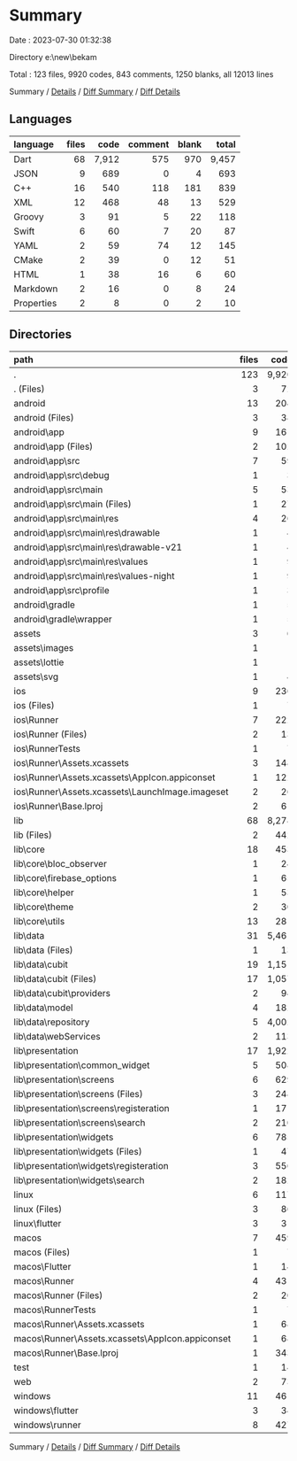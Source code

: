 # Summary

Date : 2023-07-30 01:32:38

Directory e:\\new\\bekam

Total : 123 files,  9920 codes, 843 comments, 1250 blanks, all 12013 lines

Summary / [Details](details.md) / [Diff Summary](diff.md) / [Diff Details](diff-details.md)

## Languages
| language | files | code | comment | blank | total |
| :--- | ---: | ---: | ---: | ---: | ---: |
| Dart | 68 | 7,912 | 575 | 970 | 9,457 |
| JSON | 9 | 689 | 0 | 4 | 693 |
| C++ | 16 | 540 | 118 | 181 | 839 |
| XML | 12 | 468 | 48 | 13 | 529 |
| Groovy | 3 | 91 | 5 | 22 | 118 |
| Swift | 6 | 60 | 7 | 20 | 87 |
| YAML | 2 | 59 | 74 | 12 | 145 |
| CMake | 2 | 39 | 0 | 12 | 51 |
| HTML | 1 | 38 | 16 | 6 | 60 |
| Markdown | 2 | 16 | 0 | 8 | 24 |
| Properties | 2 | 8 | 0 | 2 | 10 |

## Directories
| path | files | code | comment | blank | total |
| :--- | ---: | ---: | ---: | ---: | ---: |
| . | 123 | 9,920 | 843 | 1,250 | 12,013 |
| . (Files) | 3 | 72 | 74 | 18 | 164 |
| android | 13 | 204 | 51 | 33 | 288 |
| android (Files) | 3 | 38 | 0 | 10 | 48 |
| android\\app | 9 | 161 | 51 | 22 | 234 |
| android\\app (Files) | 2 | 102 | 5 | 13 | 120 |
| android\\app\\src | 7 | 59 | 46 | 9 | 114 |
| android\\app\\src\\debug | 1 | 3 | 4 | 1 | 8 |
| android\\app\\src\\main | 5 | 53 | 38 | 7 | 98 |
| android\\app\\src\\main (Files) | 1 | 27 | 6 | 1 | 34 |
| android\\app\\src\\main\\res | 4 | 26 | 32 | 6 | 64 |
| android\\app\\src\\main\\res\\drawable | 1 | 4 | 7 | 2 | 13 |
| android\\app\\src\\main\\res\\drawable-v21 | 1 | 4 | 7 | 2 | 13 |
| android\\app\\src\\main\\res\\values | 1 | 9 | 9 | 1 | 19 |
| android\\app\\src\\main\\res\\values-night | 1 | 9 | 9 | 1 | 19 |
| android\\app\\src\\profile | 1 | 3 | 4 | 1 | 8 |
| android\\gradle | 1 | 5 | 0 | 1 | 6 |
| android\\gradle\\wrapper | 1 | 5 | 0 | 1 | 6 |
| assets | 3 | 6 | 0 | 1 | 7 |
| assets\\images | 1 | 1 | 0 | 0 | 1 |
| assets\\lottie | 1 | 1 | 0 | 0 | 1 |
| assets\\svg | 1 | 4 | 0 | 1 | 5 |
| ios | 9 | 236 | 4 | 13 | 253 |
| ios (Files) | 1 | 7 | 0 | 0 | 7 |
| ios\\Runner | 7 | 222 | 2 | 9 | 233 |
| ios\\Runner (Files) | 2 | 13 | 0 | 3 | 16 |
| ios\\RunnerTests | 1 | 7 | 2 | 4 | 13 |
| ios\\Runner\\Assets.xcassets | 3 | 148 | 0 | 4 | 152 |
| ios\\Runner\\Assets.xcassets\\AppIcon.appiconset | 1 | 122 | 0 | 1 | 123 |
| ios\\Runner\\Assets.xcassets\\LaunchImage.imageset | 2 | 26 | 0 | 3 | 29 |
| ios\\Runner\\Base.lproj | 2 | 61 | 2 | 2 | 65 |
| lib | 68 | 8,278 | 562 | 962 | 9,802 |
| lib (Files) | 2 | 442 | 7 | 7 | 456 |
| lib\\core | 18 | 453 | 55 | 102 | 610 |
| lib\\core\\bloc_observer | 1 | 24 | 2 | 6 | 32 |
| lib\\core\\firebase_options | 1 | 65 | 11 | 7 | 83 |
| lib\\core\\helper | 1 | 53 | 1 | 12 | 66 |
| lib\\core\\theme | 2 | 30 | 10 | 8 | 48 |
| lib\\core\\utils | 13 | 281 | 31 | 69 | 381 |
| lib\\data | 31 | 5,461 | 311 | 687 | 6,459 |
| lib\\data (Files) | 1 | 13 | 6 | 7 | 26 |
| lib\\data\\cubit | 19 | 1,151 | 201 | 264 | 1,616 |
| lib\\data\\cubit (Files) | 17 | 1,057 | 137 | 232 | 1,426 |
| lib\\data\\cubit\\providers | 2 | 94 | 64 | 32 | 190 |
| lib\\data\\model | 4 | 182 | 4 | 38 | 224 |
| lib\\data\\repository | 5 | 4,002 | 95 | 359 | 4,456 |
| lib\\data\\webServices | 2 | 113 | 5 | 19 | 137 |
| lib\\presentation | 17 | 1,922 | 189 | 166 | 2,277 |
| lib\\presentation\\common_widget | 5 | 508 | 44 | 71 | 623 |
| lib\\presentation\\screens | 6 | 629 | 83 | 41 | 753 |
| lib\\presentation\\screens (Files) | 3 | 248 | 16 | 20 | 284 |
| lib\\presentation\\screens\\registeration | 1 | 171 | 6 | 10 | 187 |
| lib\\presentation\\screens\\search | 2 | 210 | 61 | 11 | 282 |
| lib\\presentation\\widgets | 6 | 785 | 62 | 54 | 901 |
| lib\\presentation\\widgets (Files) | 1 | 47 | 2 | 4 | 53 |
| lib\\presentation\\widgets\\registeration | 3 | 556 | 53 | 33 | 642 |
| lib\\presentation\\widgets\\search | 2 | 182 | 7 | 17 | 206 |
| linux | 6 | 117 | 27 | 44 | 188 |
| linux (Files) | 3 | 86 | 18 | 27 | 131 |
| linux\\flutter | 3 | 31 | 9 | 17 | 57 |
| macos | 7 | 459 | 5 | 16 | 480 |
| macos (Files) | 1 | 7 | 0 | 0 | 7 |
| macos\\Flutter | 1 | 14 | 3 | 4 | 21 |
| macos\\Runner | 4 | 431 | 0 | 8 | 439 |
| macos\\Runner (Files) | 2 | 20 | 0 | 6 | 26 |
| macos\\RunnerTests | 1 | 7 | 2 | 4 | 13 |
| macos\\Runner\\Assets.xcassets | 1 | 68 | 0 | 1 | 69 |
| macos\\Runner\\Assets.xcassets\\AppIcon.appiconset | 1 | 68 | 0 | 1 | 69 |
| macos\\Runner\\Base.lproj | 1 | 343 | 0 | 1 | 344 |
| test | 1 | 14 | 13 | 8 | 35 |
| web | 2 | 73 | 16 | 7 | 96 |
| windows | 11 | 461 | 91 | 148 | 700 |
| windows\\flutter | 3 | 34 | 9 | 17 | 60 |
| windows\\runner | 8 | 427 | 82 | 131 | 640 |

Summary / [Details](details.md) / [Diff Summary](diff.md) / [Diff Details](diff-details.md)